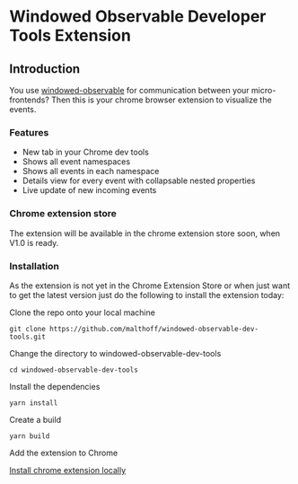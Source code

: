 # Windowed Observable Developer Tools Extension

## Introduction

You use [windowed-observable](https://github.com/luistak/windowed-observable) for communication between your micro-frontends? Then this is your chrome browser extension to visualize the events.

### Features

- New tab in your Chrome dev tools
- Shows all event namespaces
- Shows all events in each namespace
- Details view for every event with collapsable nested properties
- Live update of new incoming events

### Chrome extension store

The extension will be available in the chrome extension store soon, when V1.0 is ready.

### Installation

As the extension is not yet in the Chrome Extension Store or when just want to get the latest version just do the following to install the extension today:

Clone the repo onto your local machine

```
git clone https://github.com/malthoff/windowed-observable-dev-tools.git
```

Change the directory to windowed-observable-dev-tools

```
cd windowed-observable-dev-tools
```

Install the dependencies

```
yarn install
```

Create a build
```
yarn build
```

Add the extension to Chrome

[Install chrome extension locally](https://developer.chrome.com/docs/extensions/mv3/getstarted/development-basics/#load-unpacked)
